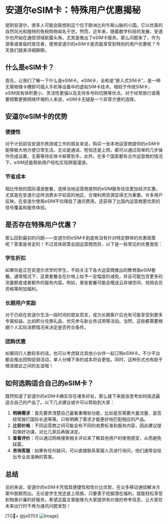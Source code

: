 # 安道尔eSIM卡：特殊用户优惠揭秘

提到安道尔，很多人可能会联想到这个位于欧洲比利牛斯山脉的小国。它以优美的自然风光和独特的免税购物闻名于世。然而，近年来，随着数字科技的发展，安道尔也开始在通信领域崭露头角，尤其是推出了eSIM卡服务。那么问题来了，作为游客或者临时居住者，使用安道尔的eSIM卡是否能享受到特别的用户优惠呢？今天我们就来详细聊聊。

## 什么是eSIM卡？

首先，让我们了解一下什么是eSIM卡。eSIM卡，全称是“嵌入式SIM卡”，是一种无需物理卡槽即可插入手机等设备中的虚拟SIM卡技术。相较于传统SIM卡，eSIM具有体积更小、灵活性更强以及支持多号码切换等优点。对于经常旅行或需要频繁更换网络环境的人来说，eSIM卡无疑是一个非常方便的选择。

## 安道尔eSIM卡的优势

### 便捷性
对于计划前往安道尔旅游或工作的朋友来说，购买一张本地运营商提供的eSIM卡能够极大地方便日常生活。无论是通话、短信还是上网，都可以通过简单的几步操作完成设置，无需等待实体卡邮寄到手。此外，在多个国家都有合作运营商的情况下，eSIM还能帮助用户轻松实现跨国漫游。

### 节省成本
相比传统的国际漫游套餐，选择当地运营商提供的eSIM服务往往更加经济实惠。尤其是在安道尔这样消费水平较高的地区，合理利用资源显得尤为重要。许多用户反映，在安道尔使用eSIM不仅降低了通讯费用，还获得了比国内运营商更优质的信号覆盖和服务体验。

## 是否存在特殊用户优惠？

那么回到最初的问题——安道尔的eSIM卡到底有没有针对特定群体的优惠政策呢？答案是肯定的！不过具体政策会因运营商而异，以下是一些常见的优惠类型：

### 学生折扣
如果你是正在安道尔求学的学生，不妨关注下各大运营商推出的教育版eSIM套餐。通常情况下，这类套餐会在价格上给予一定幅度的减免，并且可能包含更多的流量额度或者额外的服务内容。例如，某些套餐可能会赠送云存储空间、视频会员资格等附加福利。

### 长期用户奖励
对于已经在安道尔生活一段时间的朋友而言，成为长期客户后也有可能享受到更多专属权益。比如积分兑换礼品、优先参与新业务试用等活动。当然，这些都需要根据个人实际消费情况来决定是否符合条件。

### 团购优惠
如果同行人数较多的话，也可以考虑联合其他小伙伴一起订购eSIM卡。不少平台都会推出团购促销活动，单人分摊下来的成本将会更低。同时，这种形式也有助于增进彼此之间的友谊哦！

## 如何选购适合自己的eSIM卡？

既然知道了安道尔的eSIM卡确实存在诸多好处，那么接下来就该思考如何挑选最适合自己的产品了。以下几点建议或许可以帮助到大家：

1. **明确需求**：首先要弄清楚自己最看重哪些功能，比如是否需要大量流量、是否经常拨打国际长途等等。只有明确了需求才能更好地匹配相应的产品。
2. **比较价格**：不同运营商之间可能会有不同的收费标准和服务内容，因此建议提前做好功课，对比几家后再做决定。
3. **查看评价**：可以通过网络搜索相关评论来了解其他用户的使用感受，从而避免踩雷。
4. **咨询客服**：如果有任何疑问，可以直接联系客服人员进行询问，他们通常会给出专业且准确的答案。

## 总结

总的来说，安道尔的eSIM卡凭借其便捷性和性价比优势，在众多移动通信解决方案中脱颖而出。无论是学生党还是上班族，只要善于挖掘潜在福利，就能轻松享受到物美价廉的好服务。希望这篇文章能够为大家提供有价值的参考信息，让大家在未来出行时不再为通讯问题发愁！

[TG💪+ @jx0703 ![Image](https://github.com/user-attachments/assets/dbca1d08-cadb-493c-b0ec-ad6f7a83f270)]